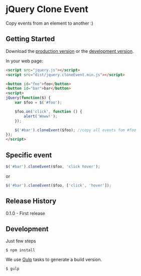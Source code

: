# jQuery Clone Event

Copy events from an element to another :)

## Getting Started

Download the [production version][min] or the [development version][max].

[min]: https://raw.github.com/instaclick/jquery.cloneEvent/master/dist/jquery.cloneEvent.min.js
[max]: https://raw.github.com/instaclick/jquery.cloneEvent/master/jquery.cloneEvent.js

In your web page:

```html
<script src="jquery.js"></script>
<script src="dist/jquery.cloneEvent.min.js"></script>

<button id="foo">foo</button>
<button id="bar">bar</button>
<script>
jQuery(function($) {
    var $foo = $('#foo');

    $foo.on('click', function () {
        alert('Woww!');
    });

    $('#bar').cloneEvent($foo); //copy all events fom #foo
});
</script>
```

## Specific event
```js
$('#bar').cloneEvent($foo, 'click hover');
```
or

```js
$('#bar').cloneEvent($foo, ['click', 'hover']);
```

## Release History
0.1.0 - First release

## Development
Just few steps

```CLI
$ npm install
```

We use [Gulp](http://gulpjs.com) tasks to generate a build version.

```CLI
$ gulp
```
